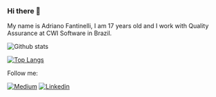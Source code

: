 ### Hi there 👋

<!--
**adriano-fantinelli/adriano-fantinelli** is a ✨ _special_ ✨ repository because its `README.md` (this file) appears on your GitHub profile. 
-->

My name is Adriano Fantinelli, I am 17 years old and I work with Quality Assurance at CWI Software in Brazil.

![Github stats](https://github-readme-stats.vercel.app/api?username=adriano-fantinelli&show_icons=true&hide=[%22prs%22,%22issues%22])

[![Top Langs](https://github-readme-stats.vercel.app/api/top-langs/?username=adriano-fantinelli)](https://github.com/adriano.fantinelli?tab=repositories)

Follow me: 

[![Medium](https://badgen.net/badge/Medium/%40adriano.fantinelli?icon=medium)](https://medium.com/@adriano.fantinelli) [![Linkedin](https://badgen.net/badge/Linkedin/adrianofantinelli/blue)](https://www.linkedin.com/in/adriano-fantinelli-531b49182/)


